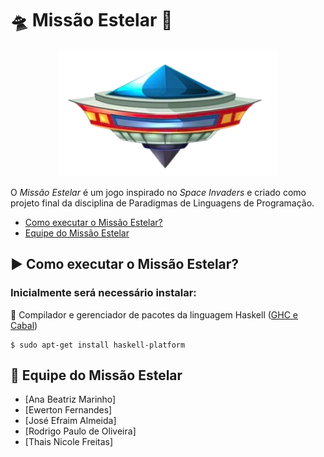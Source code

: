 
# :flying_saucer: Missão Estelar :space_invader:
<p align=center>
  <img width=350 src="/Haskell/bmps/nave.bmp"/> 
</p>

O *Missão Estelar* é um jogo inspirado no *Space Invaders* e criado como projeto final da disciplina de Paradigmas de Linguagens de Programação.

- [Como executar o Missão Estelar?](#arrow_forward-como-executar-o-Missao-Estelar)
- [Equipe do Missão Estelar](#pushpin-equipe-do-Missao-Estelar)

## :arrow_forward: Como executar o Missão Estelar?
 
### Inicialmente será necessário instalar: 

:arrows_counterclockwise: Compilador e gerenciador de pacotes da linguagem Haskell ([GHC e Cabal](https://www.haskell.org/platform/linux.html))

  ```
  $ sudo apt-get install haskell-platform 
  ```

## :pushpin: Equipe do Missão Estelar

- [Ana Beatriz Marinho]
- [Ewerton Fernandes]
- [José Efraim Almeida]
- [Rodrigo Paulo de Oliveira]
- [Thais Nicole Freitas]
